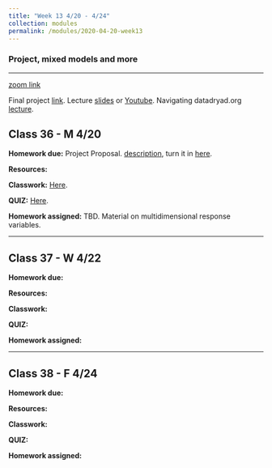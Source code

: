 ```yaml
---
title: "Week 13 4/20 - 4/24"
collection: modules
permalink: /modules/2020-04-20-week13
---
```


### Project, mixed models and more

---

[zoom link](https://umn.zoom.us/j/493135911)

Final project [link](https://docs.google.com/document/d/1_0GlIpWuovQzB__iWQI1adMOR8JsYIAVTte8w0SZ4xs/edit?usp=sharing). Lecture [slides](https://drive.google.com/file/d/1NVRPpb0IUAcTuvk4H6__FctUBc4mAomo/view?usp=sharing) or [Youtube](https://youtu.be/9cPHKIDA-7o).  Navigating datadryad.org [lecture](https://youtu.be/weM2Man4mxI).

## Class 36 - M 4/20

**Homework due:** Project Proposal. [description](https://drive.google.com/open?id=1Qc--oYZkLdTCxWtjWPBwDYA8hu_jtudb), turn it in [here](https://canvas.umn.edu/courses/151855/assignments/1083772).

**Resources:**

**Classwork:** [Here](https://drive.google.com/open?id=1odBb40gGdemLs8l0MyrPhIE0thhs9e-H).    

**QUIZ:** [Here](https://canvas.umn.edu/courses/151855/quizzes/258412).  

**Homework assigned:** TBD. Material on multidimensional response variables. 

---

## Class 37 - W 4/22

**Homework due:**

**Resources:**

**Classwork:**

**QUIZ:**

**Homework assigned:**

---

## Class 38 - F 4/24

**Homework due:**

**Resources:**

**Classwork:**

**QUIZ:**

**Homework assigned:**
